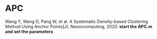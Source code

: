 # APC
Wang Y, Wang D, Pang W, et al. A Systematic Density-based Clustering Method Using Anchor Points[J]. Neurocomputing, 2020.<b>
start the APC.m and set the parameters
